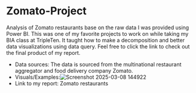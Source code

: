 # Zomato-Project
Analysis of Zomato restaurants base on the raw data I was provided using Power BI.
This was one of my favorite projects to work on while taking my BIA class at TripleTen. It taught how to make a decomposition and better data visualizations using data query.
Feel free to click the link to check out the final product of my report.
- Data sources: The data is sourced from the multinational restaurant aggregator and food delivery company Zomato.
- Visuals/Examples:![Screenshot 2025-03-08 144922](https://github.com/user-attachments/assets/f1ab32ce-b93c-4012-80a3-e8889f328234)
- Link to my report: Zomato restaurants

